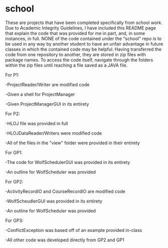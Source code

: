 # school
These are projects that have been completed specifically from school work. Due to Academic Integrity Guidelines, I have included this README page that explain the code that was provided for me in part, and, in some instances, in full. NONE of the code contained under the "school" repo is to be used in any way by another student to have an unfair advantage in future classes in which the contained code may be helpful. Having transferred the code from one repository to another, they are stored in zip files with package names. To access the code itself, navigate through the folders within the zip files until reaching a file saved as a JAVA file.

For P1: 
  
  -ProjectReader/Writer are modified code
  
  -Given a shell for ProjectManager
  
  -Given ProjectManagerGUI in its entirety
  
For P2:

  -HLOJ file was provided in full

  -HLOJDataReader/Writers were modified code

  -All of the files in the "view" folder were provided in their entirety
  
For GP1:

  -The code for WolfSchedulerGUI was provided in its entirety

  -An outline for WolfScheduler was provided
  
For GP2:

  -ActivityRecordIO and CourseRecordIO are modified code
  
  -WolfScheudlerGUI was provided in its entirety
  
  -An outline for WolfScheduler was provided
  
For GP3:

  -ConflictException was based off of an example provided in-class
  
  -All other code was developed directly from GP2 and GP1
  

